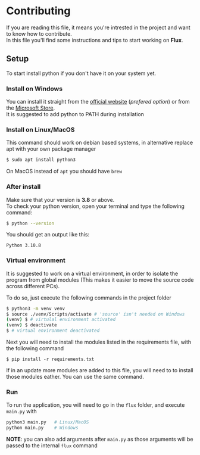 # Contributing

If you are reading this file, it means you're intrested in the project
and want to know how to contribute.  
In this file you'll find some instructions and tips to start working on **Flux**.

## Setup

To start install python if you don't have it on your system yet.

### Install on Windows

You can install it straight from the [official website](https://https://www.python.org/downloads/) (*prefered option*)
or from the [Microsoft Store](https://apps.microsoft.com/store/search?&publisher=Python%20Software%20Foundation).  
It is suggested to add python to PATH during installation

### Install on Linux/MacOS
This command should work on debian based systems,
in alternative replace apt with your own package manager
```sh
$ sudo apt install python3
```
On MacOS instead of `apt` you should have `brew`

### After install
Make sure that your version is **3.8** or above.  
To check your python version, open your terminal and type the following command:

```sh
$ python --version
```

You should get an output like this:

```
Python 3.10.8
```

### Virtual environment

It is suggested to work on a virtual environment, in order to isolate the program from global modules (This makes it easier to move the source code across different PCs).

To do so, just execute the following commands in the project folder 

```sh
$ python3 -m venv venv
$ source ./venv/Scripts/activate # 'source' isn't needed on Windows
(venv) $ # virtulal environment activated
(venv) $ deactivate
$ # virtual environment deactivated
```

Next you will need to install the modules listed in the requirements file, with the following command

```
$ pip install -r requirements.txt
```

If in an update more modules are added to this file, you will need to to install those modules eather. You can use the same command.

### Run
To run the application, you will need to go in the `flux` folder,
and execute `main.py` with 

```sh
python3 main.py   # Linux/MacOS
python main.py    # Windows
```
**NOTE**: you can also add arguments after `main.py` as those arguments will be passed to the internal `flux` command